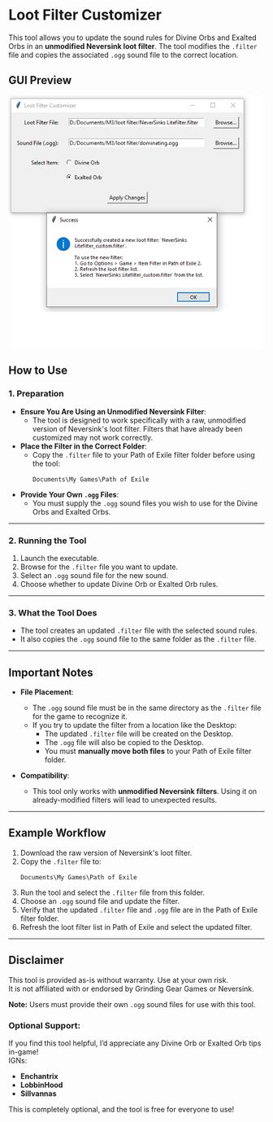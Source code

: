 # Loot Filter Customizer

This tool allows you to update the sound rules for Divine Orbs and Exalted Orbs in an **unmodified Neversink loot filter**. The tool modifies the `.filter` file and copies the associated `.ogg` sound file to the correct location.
## GUI Preview
![Loot Filter Customizer GUI](loot_filter_GUI_image.png)

## How to Use

### 1. **Preparation**
- **Ensure You Are Using an Unmodified Neversink Filter**:
  - The tool is designed to work specifically with a raw, unmodified version of Neversink's loot filter. Filters that have already been customized may not work correctly.
- **Place the Filter in the Correct Folder**:
  - Copy the `.filter` file to your Path of Exile filter folder before using the tool:
    ```
    Documents\My Games\Path of Exile
    ```
- **Provide Your Own `.ogg` Files**:
  - You must supply the `.ogg` sound files you wish to use for the Divine Orbs and Exalted Orbs.

---

### 2. **Running the Tool**
1. Launch the executable.
2. Browse for the `.filter` file you want to update.
3. Select an `.ogg` sound file for the new sound.
4. Choose whether to update Divine Orb or Exalted Orb rules.

---

### 3. **What the Tool Does**
- The tool creates an updated `.filter` file with the selected sound rules.
- It also copies the `.ogg` sound file to the same folder as the `.filter` file.

---

## Important Notes
- **File Placement**:
  - The `.ogg` sound file must be in the same directory as the `.filter` file for the game to recognize it.
  - If you try to update the filter from a location like the Desktop:
    - The updated `.filter` file will be created on the Desktop.
    - The `.ogg` file will also be copied to the Desktop.
    - You must **manually move both files** to your Path of Exile filter folder.

- **Compatibility**:
  - This tool only works with **unmodified Neversink filters**. Using it on already-modified filters will lead to unexpected results.

---

## Example Workflow
1. Download the raw version of Neversink's loot filter.
2. Copy the `.filter` file to:
   ```
   Documents\My Games\Path of Exile
   ```
3. Run the tool and select the `.filter` file from this folder.
4. Choose an `.ogg` sound file and update the filter.
5. Verify that the updated `.filter` file and `.ogg` file are in the Path of Exile filter folder.
6. Refresh the loot filter list in Path of Exile and select the updated filter.

---

## Disclaimer
This tool is provided as-is without warranty. Use at your own risk.  
It is not affiliated with or endorsed by Grinding Gear Games or Neversink.  

**Note:** Users must provide their own `.ogg` sound files for use with this tool.

### **Optional Support**:
If you find this tool helpful, I’d appreciate any Divine Orb or Exalted Orb tips in-game!  
IGNs:  
- **Enchantrix**  
- **LobbinHood**  
- **Sillvannas**  

This is completely optional, and the tool is free for everyone to use!  

